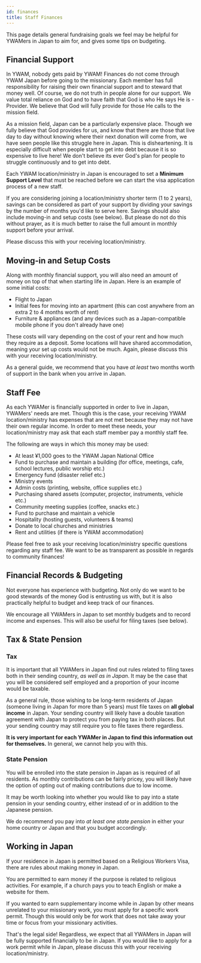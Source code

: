 ```yaml
---
id: finances
title: Staff Finances
---
```


This page details general fundraising goals we feel may be helpful for YWAMers in Japan to aim for, and gives some tips on budgeting.

## Financial Support

In YWAM, nobody gets paid by YWAM! Finances do not come through YWAM Japan before going to the missionary. Each member has full responsibility for raising their own financial support and to steward that money well. Of course, we do not truth in people alone for our support. We value total reliance on God and to have faith that God is who He says He is - Provider. We believe that God will fully provide for those He calls to the mission field.

As a mission field, Japan can be a particularly expensive place. Though we fully believe that God provides for us, and know that there are those that live day to day without knowing where their next donation will come from, we have seen people like this struggle here in Japan. This is disheartening. It is especially difficult when people start to get into debt because it is so expensive to live here! We don't believe its ever God's plan for people to struggle continuously and to get into debt.

Each YWAM location/ministry in Japan is encouraged to set a **Minimum Support Level** that must be reached before we can start the visa application process of a new staff.

If you are considering joining a location/ministry shorter term (1 to 2 years), savings can be considered as part of your support by dividing your savings by the number of months you'd like to serve here. Savings should also include moving-in and setup costs (see below). But please do not do this without prayer, as it is much better to raise the full amount in monthly support before your arrival.

Please discuss this with your receiving location/ministry.

## Moving-in and Setup Costs

Along with monthly financial support, you will also need an amount of money on top of that when starting life in Japan. Here is an example of some initial costs:

- Flight to Japan
- Initial fees for moving into an apartment (this can cost anywhere from an extra 2 to 4 months worth of rent)
- Furniture & appliances (and any devices such as a Japan-compatible mobile phone if you don't already have one)

These costs will vary depending on the cost of your rent and how much they require as a deposit. Some locations will have shared accommodation, meaning your set up costs would not be much. Again, please discuss this with your receiving location/ministry.

As a general guide, we recommend that you have *at least* two months worth of support in the bank when you arrive in Japan.

## Staff Fee

As each YWAMer is financially supported in order to live in Japan, YWAMers' needs are met. Though this is the case, your receiving YWAM location/ministry has expenses that are not met because they may not have their own regular income. In order to meet these needs, your location/ministry may ask that each staff member pay a monthly staff fee.

The following are ways in which this money may be used:

- At least ¥1,000 goes to the YWAM Japan National Office
- Fund to purchase and maintain a building (for office, meetings, cafe, school lectures, public worship etc.)
- Emergency fund (disaster relief etc.)
- Ministry events
- Admin costs (printing, website, office supplies etc.)
- Purchasing shared assets (computer, projector, instruments, vehicle etc.)
- Community meeting supplies (coffee, snacks etc.)
- Fund to purchase and maintain a vehicle
- Hospitality (hosting guests, volunteers & teams)
- Donate to local churches and ministries
- Rent and utilities (if there is YWAM accommodation)

Please feel free to ask your receiving location/ministry specific questions regarding any staff fee. We want to be as transparent as possible in regards to community finances!

## Financial Records & Budgeting

Not everyone has experience with budgeting. Not only do we want to be good stewards of the money God is entrusting us with, but it is also practically helpful to budget and keep track of our finances.

We encourage all YWAMers in Japan to set monthly budgets and to record income and expenses. This will also be useful for filing taxes (see below).

## Tax & State Pension

### Tax
It is important that all YWAMers in Japan find out rules related to filing taxes both in their sending country, *as well as in Japan*. It may be the case that you will be considered self employed and a proportion of your income would be taxable.

As a general rule, those wishing to be long-term residents of Japan (someone living in Japan for more than 5 years) must file taxes on **all global income** in Japan. Your sending country will likely have a double taxation agreement with Japan to protect you from paying tax in both places. But your sending country may still require you to file taxes there regardless.

**It is very important for each YWAMer in Japan to find this information out for themselves.** In general, we cannot help you with this.

### State Pension

You will be enrolled into the state pension in Japan as is required of all residents. As monthly contributions can be fairly pricey, you will likely have the option of opting out of making contributions due to low income.

It may be worth looking into whether you would like to pay into a state pension in your sending country, either instead of or in addition to the Japanese pension.

We do recommend you pay into *at least one state pension* in either your home country or Japan and that you budget accordingly.

## Working in Japan

If your residence in Japan is permitted based on a Religious Workers Visa, there are rules about making money in Japan.

You are permitted to earn money if the purpose is related to religious activities. For example, if a church pays you to teach English or make a website for them.

If you wanted to earn supplementary income while in Japan by other means unrelated to your missionary work, you must apply for a specific work permit. Though this would only be for work that does not take away your time or focus from your missionary activities.

That's the legal side! Regardless, we expect that all YWAMers in Japan will be fully supported financially to be in Japan. If you would like to apply for a work permit while in Japan, please discuss this with your receiving location/ministry.
